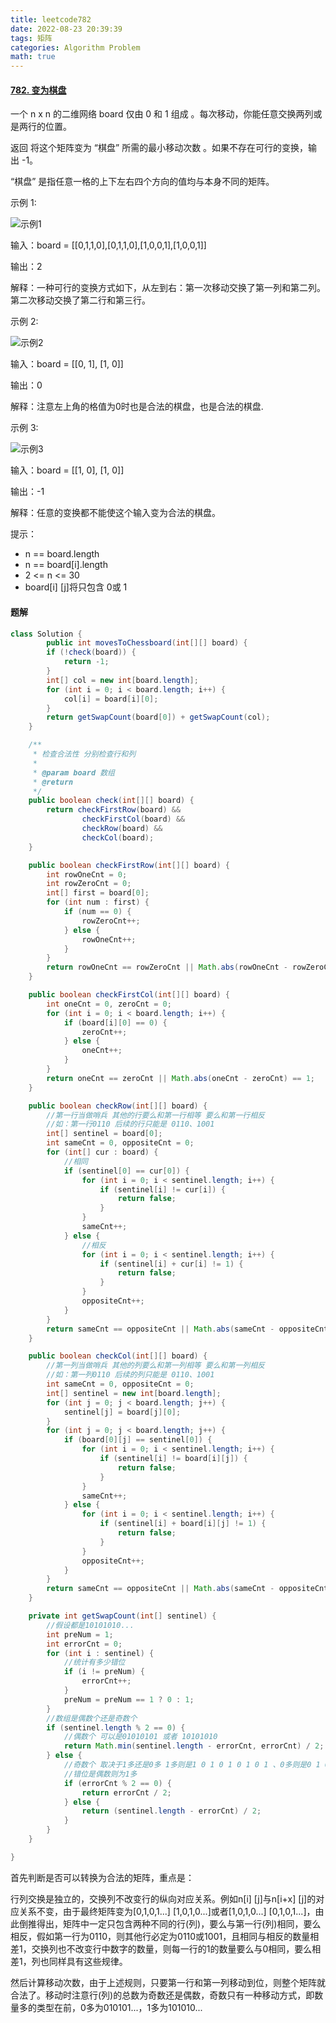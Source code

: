 ```yaml
---
title: leetcode782
date: 2022-08-23 20:39:39
tags: 矩阵
categories: Algorithm Problem
math: true
---
```


#### [782. 变为棋盘](https://leetcode.cn/problems/transform-to-chessboard/)

一个 n x n 的二维网络 board 仅由 0 和 1 组成 。每次移动，你能任意交换两列或是两行的位置。

返回 将这个矩阵变为  “棋盘”  所需的最小移动次数 。如果不存在可行的变换，输出 -1。

“棋盘” 是指任意一格的上下左右四个方向的值均与本身不同的矩阵。

 

示例 1:

![示例1](http://longls777.oss-cn-beijing.aliyuncs.com/img/chessboard1-grid.jpg)

输入：board = [[0,1,1,0],[0,1,1,0],[1,0,0,1],[1,0,0,1]]

输出：2

解释：一种可行的变换方式如下，从左到右：第一次移动交换了第一列和第二列。第二次移动交换了第二行和第三行。



示例 2:

![示例2](http://longls777.oss-cn-beijing.aliyuncs.com/img/chessboard2-grid.jpg)

输入：board = [[0, 1], [1, 0]]

输出：0

解释：注意左上角的格值为0时也是合法的棋盘，也是合法的棋盘.



示例 3:

![示例3](http://longls777.oss-cn-beijing.aliyuncs.com/img/chessboard3-grid.jpg)

输入：board = [[1, 0], [1, 0]]

输出：-1

解释：任意的变换都不能使这个输入变为合法的棋盘。



提示：

- n == board.length
- n == board[i].length
- 2 <= n <= 30
- board[i] [j]将只包含 0或 1

#### 题解

```java
class Solution {
        public int movesToChessboard(int[][] board) {
        if (!check(board)) {
            return -1;
        }
        int[] col = new int[board.length];
        for (int i = 0; i < board.length; i++) {
            col[i] = board[i][0];
        }
        return getSwapCount(board[0]) + getSwapCount(col);
    }

    /**
     * 检查合法性 分别检查行和列
     *
     * @param board 数组
     * @return
     */
    public boolean check(int[][] board) {
        return checkFirstRow(board) &&
                checkFirstCol(board) &&
                checkRow(board) &&
                checkCol(board);
    }

    public boolean checkFirstRow(int[][] board) {
        int rowOneCnt = 0;
        int rowZeroCnt = 0;
        int[] first = board[0];
        for (int num : first) {
            if (num == 0) {
                rowZeroCnt++;
            } else {
                rowOneCnt++;
            }
        }
        return rowOneCnt == rowZeroCnt || Math.abs(rowOneCnt - rowZeroCnt) == 1;
    }

    public boolean checkFirstCol(int[][] board) {
        int oneCnt = 0, zeroCnt = 0;
        for (int i = 0; i < board.length; i++) {
            if (board[i][0] == 0) {
                zeroCnt++;
            } else {
                oneCnt++;
            }
        }
        return oneCnt == zeroCnt || Math.abs(oneCnt - zeroCnt) == 1;
    }

    public boolean checkRow(int[][] board) {
        //第一行当做哨兵 其他的行要么和第一行相等 要么和第一行相反
        //如：第一行0110 后续的行只能是 0110、1001
        int[] sentinel = board[0];
        int sameCnt = 0, oppositeCnt = 0;
        for (int[] cur : board) {
            //相同
            if (sentinel[0] == cur[0]) {
                for (int i = 0; i < sentinel.length; i++) {
                    if (sentinel[i] != cur[i]) {
                        return false;
                    }
                }
                sameCnt++;
            } else {
                //相反
                for (int i = 0; i < sentinel.length; i++) {
                    if (sentinel[i] + cur[i] != 1) {
                        return false;
                    }
                }
                oppositeCnt++;
            }
        }
        return sameCnt == oppositeCnt || Math.abs(sameCnt - oppositeCnt) == 1;
    }

    public boolean checkCol(int[][] board) {
        //第一列当做哨兵 其他的列要么和第一列相等 要么和第一列相反
        //如：第一列0110 后续的列只能是 0110、1001
        int sameCnt = 0, oppositeCnt = 0;
        int[] sentinel = new int[board.length];
        for (int j = 0; j < board.length; j++) {
            sentinel[j] = board[j][0];
        }
        for (int j = 0; j < board.length; j++) {
            if (board[0][j] == sentinel[0]) {
                for (int i = 0; i < sentinel.length; i++) {
                    if (sentinel[i] != board[i][j]) {
                        return false;
                    }
                }
                sameCnt++;
            } else {
                for (int i = 0; i < sentinel.length; i++) {
                    if (sentinel[i] + board[i][j] != 1) {
                        return false;
                    }
                }
                oppositeCnt++;
            }
        }
        return sameCnt == oppositeCnt || Math.abs(sameCnt - oppositeCnt) == 1;
    }

    private int getSwapCount(int[] sentinel) {
        //假设都是10101010...
        int preNum = 1;
        int errorCnt = 0;
        for (int i : sentinel) {
            //统计有多少错位
            if (i != preNum) {
                errorCnt++;
            }
            preNum = preNum == 1 ? 0 : 1;
        }
        //数组是偶数个还是奇数个
        if (sentinel.length % 2 == 0) {
            //偶数个 可以是01010101 或者 10101010
            return Math.min(sentinel.length - errorCnt, errorCnt) / 2;
        } else {
            //奇数个 取决于1多还是0多 1多则是1 0 1 0 1 0 1 0 1 、0多则是0 1 0 1 0 1 0 1 0
            //错位是偶数则为1多
            if (errorCnt % 2 == 0) {
                return errorCnt / 2;
            } else {
                return (sentinel.length - errorCnt) / 2;
            }
        }
    }

}
```

首先判断是否可以转换为合法的矩阵，重点是：

行列交换是独立的，交换列不改变行的纵向对应关系。例如n[i] [j]与n[i+x] [j]的对应关系不变，由于最终矩阵变为[0,1,0,1...] [1,0,1,0...]或者[1,0,1,0...] [0,1,0,1...]，由此倒推得出，矩阵中一定只包含两种不同的行(列)，要么与第一行(列)相同，要么相反，假如第一行为0110，则其他行必定为0110或1001，且相同与相反的数量相差1，交换列也不改变行中数字的数量，则每一行的1的数量要么与0相同，要么相差1，列也同样具有这些规律。

然后计算移动次数，由于上述规则，只要第一行和第一列移动到位，则整个矩阵就合法了。移动时注意行(列)的总数为奇数还是偶数，奇数只有一种移动方式，即数量多的类型在前，0多为010101...，1多为101010...

